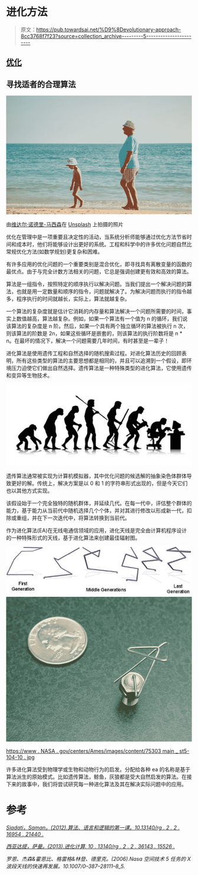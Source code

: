 # 进化方法

> 原文：<https://pub.towardsai.net/%D9%8Devolutionary-approach-8cc3768f7f23?source=collection_archive---------5----------------------->

## [优化](https://towardsai.net/p/category/optimization)

## 寻找适者的合理算法

![](img/03ef18e1796fe78651ae198c487c53e6.png)

由[维达尔·诺德里-马西森](https://unsplash.com/@vidarnm?utm_source=medium&utm_medium=referral)在 [Unsplash](https://unsplash.com?utm_source=medium&utm_medium=referral) 上拍摄的照片

优化在管理中是一项重要且决定性的活动，当系统分析师能够通过优化方法节省时间和成本时，他们将能够设计出更好的系统。工程和科学中的许多优化问题自然比常规优化方法(如数学规划)更复杂和困难。

有许多应用的优化问题的一个重要类别是混合优化，即寻找具有离散变量的函数的最优点。由于与完全计数方法相关的问题，它总是强调创建更有效和高效的算法。

算法是一组指令，按照特定的顺序执行以解决问题。当我们提出一个解决问题的算法，也就是用一定数量和顺序的指令，问题就解决了。为解决问题而执行的指令越多，程序执行的时间就越长，实际上，算法就越复杂。

一个算法的复杂度就是估计它消耗的内存量和算法解决一个问题所需要的时间，事实上数值越高，算法越复杂。例如，如果一个算法有一个值为 n 的循环，我们说该算法的复杂度是 n 阶。然后，如果一个具有两个独立循环的算法被执行 n 次，则该算法的阶数是 2n，如果这些循环是嵌套的，则该算法的执行阶数将是 n * n。在最坏的情况下，解决一个问题需要几年时间，有时甚至是一辈子！

进化算法是使用遗传工程和自然选择的随机搜索过程。对进化算法历史的回顾表明，所有这些类型的算法的主要思想都是相同的，并且可以追溯到一个假设，即环境压力迫使它们做出自然选择。遗传算法是一种特殊类型的进化算法，它使用遗传和变异等生物技术。

![](img/6468a7663f57f2b69dcf7c69e4c5092c.png)

遗传算法通常被实现为计算机模拟器，其中优化问题的候选解的抽象染色体群体导致更好的解。传统上，解决方案是以 0 和 1 的字符串形式出现的，但是今天它们也以其他方式实现。

该假设始于一个完全独特的随机群体，并延续几代。在每一代中，评估整个群体的能力，基于能力从当前代中随机选择几个个体，并对其进行修改以形成新一代，扣除或重组，并在下一次迭代中，将算法转换到当前代。

作为进化算法(EA)在无线电通信领域的应用，进化天线是完全由计算机程序设计的一种特殊形式的天线，基于进化算法来创建最佳辐射图。

![](img/5f3272147be91ecd88bd0ba0d2f6b089.png)![](img/38927bcbae826e44fb6956a2a788945b.png)

[https://www . NASA . gov/centers/Ames/images/content/75303 main _ st5-104-10 . jpg](https://www.nasa.gov/centers/ames/images/content/75303main_st5-104-10.jpg)

许多进化算法受到物理学或生物和动物行为的启发。分配给各种 ea 的名称是基于算法派生的原始模式。比如遗传算法，鲸鱼，灰狼都是受大自然启发的算法。在接下来的故事中，我们将尝试研究每一种进化算法及其在解决实际问题中的应用。

# 参考

[*Siadati，Saman。(2012).算法、语言和逻辑的第一课。10.13140/rg . 2 . 2 . 16954 . 21440 .*](https://www.researchgate.net/publication/342065769_First_lessons_of_Algorithms_Languages_and_Logic)

[*西亚达提，萨曼。(2013).进化计算. 10 . 13140/rg . 2 . 2 . 36143 . 15526 .*](https://www.researchgate.net/publication/342068614_Evolutionary_Computation)

*罗恩、杰森&霍恩比、格雷格&林登、德里克。(2006).Nasa 空间技术 5 任务的 X 波段天线的快速再发展。10.1007/0–387–28111–8_5.*
